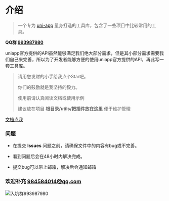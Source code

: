 # 介绍


> 一个专为 [uni-app](https://uniapp.dcloud.io/) 量身打造的工具库，包含了一些项目中比较常用的工具。



**QQ群 [993987980](https://jq.qq.com/?_wv=1027&k=56A4Xhr)**


uniapp官方提供的API虽然能够满足我们绝大部分需求，但是其小部分需求需要我们自己来完善，所以为了开发者能够方便的使用uniapp官方提供的API，再此写一套工具库。

> 请用您发财的小手给我点个Star吧。
>
> 你们的鼓励就是我坚持的毅力。
> 
> 使用前请认真阅读文档或使用示例
>
> 建议放在项目  **根目录/utils/把插件放在这里**  便于维护管理



[文档点我](http://liuyang.xhjrbkp.com)

### 问题

- 在提交 **lssues** 问题之前，请确保文件中的内容有bug或不完善。

- 看到问题后会在48小时内解决完成。
- 提交bug可以带上邮箱，解决后会通知邮箱



### 欢迎补充  984584014@qq.com 



![入坑群993987980](https://picabstract-preview-ftn.weiyun.com/ftn_pic_abs_v3/91ff8a44a677919f0ada4bb62d426dfcd4b3b9b1826dcdda99c472989902fe9a20da660ef9248458b98e1e9244a4032e?pictype=scale&from=30013&version=3.3.3.3&uin=984584014&fname=uniapp%E6%8F%92%E4%BB%B6%E7%BE%A4%E8%81%8A%E4%BA%8C%E7%BB%B4%E7%A0%81.png&size=256)

